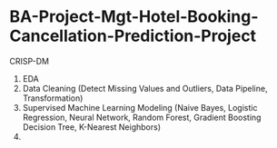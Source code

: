 # BA-Project-Mgt-Hotel-Booking-Cancellation-Prediction-Project

CRISP-DM
1. EDA
2. Data Cleaning (Detect Missing Values and Outliers, Data Pipeline, Transformation)
3. Supervised Machine Learning Modeling (Naive Bayes, Logistic Regression, Neural Network, Random Forest, Gradient Boosting Decision Tree, K-Nearest Neighbors)
4. 

